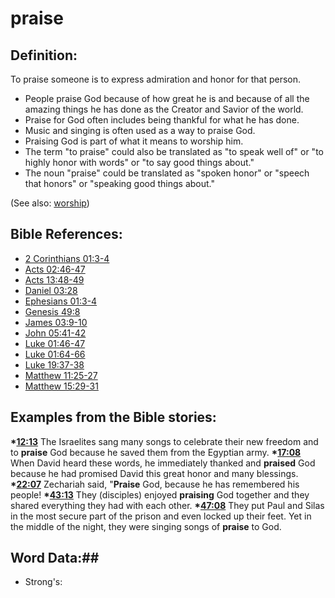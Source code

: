 # praise #

## Definition: ##

To praise someone is to express admiration and honor for that person.

* People praise God because of how great he is and because of all the amazing things he has done as the Creator and Savior of the world.
* Praise for God often includes being thankful for what he has done.
* Music and singing is often used as a way to praise God.
* Praising God is part of what it means to worship him.
* The term "to praise" could also be translated as "to speak well of" or "to highly honor with words" or "to say good things about."
* The noun "praise" could be translated as "spoken honor" or "speech that honors" or "speaking good things about." 

(See also: [worship](../kt/worship.md))

## Bible References: ##

* [2 Corinthians 01:3-4](rc://en/tn/help/2co/01/03)
* [Acts 02:46-47](rc://en/tn/help/act/02/46)
* [Acts 13:48-49](rc://en/tn/help/act/13/48)
* [Daniel 03:28](rc://en/tn/help/dan/03/28)
* [Ephesians 01:3-4](rc://en/tn/help/eph/01/03)
* [Genesis 49:8](rc://en/tn/help/gen/49/08)
* [James 03:9-10](rc://en/tn/help/jas/03/09)
* [John 05:41-42](rc://en/tn/help/jhn/05/41)
* [Luke 01:46-47](rc://en/tn/help/luk/01/46)
* [Luke 01:64-66](rc://en/tn/help/luk/01/64)
* [Luke 19:37-38](rc://en/tn/help/luk/19/37)
* [Matthew 11:25-27](rc://en/tn/help/mat/11/25)
* [Matthew 15:29-31](rc://en/tn/help/mat/15/29)

## Examples from the Bible stories: ##

  __*[12:13](rc://en/tn/help/obs/12/13)__ The Israelites sang many songs to celebrate their new freedom and to __praise__ God because he saved them from the Egyptian army.
  __*[17:08](rc://en/tn/help/obs/17/08)__ When David heard these words, he immediately thanked and __praised__ God because he had promised David this great honor and many blessings. 
  __*[22:07](rc://en/tn/help/obs/22/07)__ Zechariah said, "__Praise__ God, because he has remembered his people!
  __*[43:13](rc://en/tn/help/obs/43/13)__ They (disciples) enjoyed __praising__ God together and they shared everything they had with each other.
  __*[47:08](rc://en/tn/help/obs/47/08)__ They put Paul and Silas in the most secure part of the prison and even locked up their feet. Yet in the middle of the night, they were singing songs of __praise__ to God.

## Word Data:##

* Strong's: 

